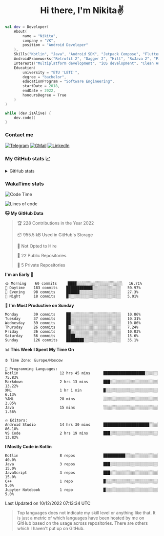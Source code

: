 <h1 align="center">
Hi there, I'm Nikita✌️
</h1>

```kotlin
val dev = Developer(
    About(
        name = "Nikita",
        company = "VK",
        position = "Android Developer"
    ),
    Skills("Kotlin", "Java", "Android SDK", "Jetpack Compose", "Flutter", "KMM"),
    AndroidFrameworks("Retrofit 2", "Dagger 2", "Hilt", "RxJava 2", "Picasso", "Kotlin Coroutines"),
    Interests("Multiplatform development", "iOS development", "Clean Architecture"),
    Education(
        university = "ETU 'LETI'",
        degree = "bachelor",
        educationProgram = "Software Engineering",
        startDate = 2018,
        endDate = 2022,
        honoursDegree = True
    )
)

while (dev.isAlive) {
    dev.code()
}
```

### Contact me

[![Telegram](https://img.shields.io/badge/Telegram-white?style=for-the-badge&logo=telegram&logoColor=29e9ea)](https://t.me/po4yka)
[![GMail](https://img.shields.io/badge/Gmail-white?style=for-the-badge&logo=gmail&logoColor=d14836)](mailto:pochaev.nik@gmail.com)
[![LinkedIn](https://img.shields.io/badge/linkedin%20-white.svg?&style=for-the-badge&logo=linkedin&logoColor=%230077B5)](https://www.linkedin.com/in/nikita-pochaev-415b5a1a1)

### My GitHub stats 📈

<details>
  <summary>GitHub stats</summary>
  <p align="center">
    <img src="https://github-readme-stats.vercel.app/api?username=po4yka&show_icons=true&theme=dark" />
  </p>
</details>

### WakaTime stats

<!--START_SECTION:waka-->
![Code Time](http://img.shields.io/badge/Code%20Time-3%2C397%20hrs%2036%20mins-blue)

![Lines of code](https://img.shields.io/badge/From%20Hello%20World%20I%27ve%20Written-179%20Thousand%20lines%20of%20code-blue)

**🐱 My GitHub Data** 

> 🏆 228 Contributions in the Year 2022
 > 
> 📦 955.5 kB Used in GitHub's Storage 
 > 
> 🚫 Not Opted to Hire
 > 
> 📜 22 Public Repositories 
 > 
> 🔑 5 Private Repositories  
 > 
**I'm an Early 🐤** 

```text
🌞 Morning    60 commits     ████░░░░░░░░░░░░░░░░░░░░░   16.71% 
🌆 Daytime    183 commits    ████████████░░░░░░░░░░░░░   50.97% 
🌃 Evening    98 commits     ██████░░░░░░░░░░░░░░░░░░░   27.3% 
🌙 Night      18 commits     █░░░░░░░░░░░░░░░░░░░░░░░░   5.01%

```
📅 **I'm Most Productive on Sunday** 

```text
Monday       39 commits     ██░░░░░░░░░░░░░░░░░░░░░░░   10.86% 
Tuesday      37 commits     ██░░░░░░░░░░░░░░░░░░░░░░░   10.31% 
Wednesday    39 commits     ██░░░░░░░░░░░░░░░░░░░░░░░   10.86% 
Thursday     26 commits     █░░░░░░░░░░░░░░░░░░░░░░░░   7.24% 
Friday       36 commits     ██░░░░░░░░░░░░░░░░░░░░░░░   10.03% 
Saturday     56 commits     ████░░░░░░░░░░░░░░░░░░░░░   15.6% 
Sunday       126 commits    ████████░░░░░░░░░░░░░░░░░   35.1%

```


📊 **This Week I Spent My Time On** 

```text
⌚︎ Time Zone: Europe/Moscow

💬 Programming Languages: 
Kotlin                   12 hrs 45 mins      ███████████████████░░░░░░   75.83% 
Markdown                 2 hrs 13 mins       ███░░░░░░░░░░░░░░░░░░░░░░   13.22% 
XML                      1 hr 1 min          █░░░░░░░░░░░░░░░░░░░░░░░░   6.13% 
YAML                     28 mins             ░░░░░░░░░░░░░░░░░░░░░░░░░   2.85% 
Java                     15 mins             ░░░░░░░░░░░░░░░░░░░░░░░░░   1.56%

🔥 Editors: 
Android Studio           14 hrs 30 mins      █████████████████████░░░░   86.18% 
VS Code                  2 hrs 19 mins       ███░░░░░░░░░░░░░░░░░░░░░░   13.82%

```

**I Mostly Code in Kotlin** 

```text
Kotlin                   8 repos             ██████████░░░░░░░░░░░░░░░   40.0% 
Java                     3 repos             ███░░░░░░░░░░░░░░░░░░░░░░   15.0% 
JavaScript               3 repos             ███░░░░░░░░░░░░░░░░░░░░░░   15.0% 
C++                      1 repo              █░░░░░░░░░░░░░░░░░░░░░░░░   5.0% 
Jupyter Notebook         1 repo              █░░░░░░░░░░░░░░░░░░░░░░░░   5.0%

```



 Last Updated on 10/12/2022 07:13:34 UTC
<!--END_SECTION:waka-->

> Top languages does not indicate my skill level or anything like that. It is just a metric of which languages have been hosted by me on GitHub based on the usage across repositories. There are others which I haven't put up on GitHub.

